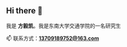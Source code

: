 ## Hi there 👋
我是 **方毅凯**。我是东南大学交通学院的一名研究生

📫 联系方式：**13709189752@163.com**
<!--
**YikaiFang123/YiKaiFang123** is a ✨ _special_ ✨ repository because its `README.md` (this file) appears on your GitHub profile.

Here are some ideas to get you started:

- 🔭 I’m currently working on ...
- 🌱 I’m currently learning ...
- 👯 I’m looking to collaborate on ...
- 🤔 I’m looking for help with ...
- 💬 Ask me about ...
- 📫 How to reach me: ...
- 😄 Pronouns: ...
- ⚡ Fun fact: ...
-->
